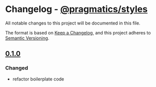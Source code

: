 # Changelog - [@pragmatics/styles]

All notable changes to this project will be documented in this file.

The format is based on [Keep a Changelog](https://keepachangelog.com/en/1.0.0/),
and this project adheres to [Semantic Versioning](https://semver.org/spec/v2.0.0.html).

## [0.1.0]

### Changed

- refactor boilerplate code

[0.1.0]: https://github.com/pvds/styles/tree/0.1.0
[@pragmatics/styles]: https://github.com/pvds/styles
